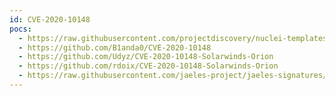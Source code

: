 ```yaml
---
id: CVE-2020-10148
pocs:
  - https://raw.githubusercontent.com/projectdiscovery/nuclei-templates/master/cves/CVE-2020-10148.yaml
  - https://github.com/B1anda0/CVE-2020-10148
  - https://github.com/Udyz/CVE-2020-10148-Solarwinds-Orion
  - https://github.com/rdoix/CVE-2020-10148-Solarwinds-Orion
  - https://raw.githubusercontent.com/jaeles-project/jaeles-signatures/master/cves/solarwinds-lfi-cve-2020-10148.yaml
---
```

